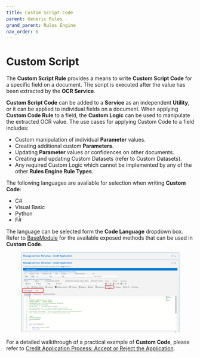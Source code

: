 ```yaml
---
title: Custom Script Code
parent: Generic Rules
grand_parent: Rules Engine
nav_order: 6
---
```


# Custom Script

The **Custom Script Rule** provides a means to write **Custom Script Code** for a specific field on a document. The script is executed after the value has been extracted by the **OCR Service**.

**Custom Script Code** can be added to a **Service** as an independent **Utility**, or it can be applied to individual fields on a document. When applying **Custom Code Rule** to a field, the **Custom Logic** can be used to manipulate the extracted OCR value. The use cases for applying Custom Code to a field includes:

* Custom manipulation of individual **Parameter** values.
* Creating additional custom **Parameters**.
* Updating **Parameter** values or confidences on other documents.
* Creating and updating Custom Datasets (refer to Custom Datasets).
* Any required Custom Logic which cannot be implemented by any of the other **Rules Engine Rule Types**.

The following languages are available for selection when writing **Custom Code**:

* C#
* Visual Basic
* Python
* F#

The language can be selected form the **Code Language** dropdown box. Refer to [BaseModule](../../services/custom-service-code/ibasemodule-interface-data-types.md) for the available exposed methods that can be used in **Custom Code**.

<figure><img src="../../.gitbook/assets/image (1) (3) (1).png" alt=""><figcaption></figcaption></figure>

For a detailed walkthrough of a practical example of **Custom Code**, please refer to [Credit Application Process: Accept or Reject the Application](../../practical-examples/credit-application-process-accept-or-reject-the-application.md).

